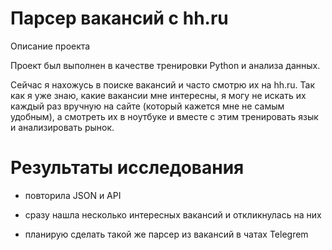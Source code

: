# Парсер вакансий с hh.ru

Описание проекта

Проект был выполнен в качестве тренировки Python и анализа данных. 

Сейчас я нахожусь в поиске вакансий и часто смотрю их на hh.ru. Так как я уже знаю, какие вакансии мне интересны, я могу не искать их каждый раз вручную на сайте (который кажется мне не самым удобным), а смотреть их в ноутбуке и вместе с этим тренировать язык и анализировать рынок.

# Результаты исследования

- повторила JSON и API

- сразу нашла несколько интересных вакансий и откликнулась на них

- планирую сделать такой же парсер из вакансий в чатах Telegrem
